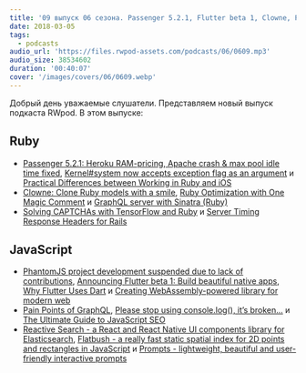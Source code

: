 ```yaml
---
title: '09 выпуск 06 сезона. Passenger 5.2.1, Flutter beta 1, Clowne, Pain Points of GraphQL, Reactive Search, Flatbush, Prompts и прочее'
date: 2018-03-05
tags:
  - podcasts
audio_url: 'https://files.rwpod-assets.com/podcasts/06/0609.mp3'
audio_size: 38534602
duration: '00:40:07'
cover: '/images/covers/06/0609.webp'
---
```


Добрый день уважаемые слушатели. Представляем новый выпуск подкаста RWpod. В этом выпуске:

## Ruby

- [Passenger 5.2.1: Heroku RAM-pricing, Apache crash & max pool idle time fixed](https://blog.phusion.nl/2018/02/27/passenger-5-2-1/), [Kernel#system now accepts exception flag as an argument](https://atulbhosale.in/posts/2018-02-26-ruby-kernel-system-now-accepts-exception-flag-as-an-argument/) и [Practical Differences between Working in Ruby and iOS](https://pawelurbanek.com/ruby-ios-comparison)
- [Clowne: Clone Ruby models with a smile](https://evilmartians.com/chronicles/clowne-clone-ruby-models-with-a-smile), [Ruby Optimization with One Magic Comment](https://www.mikeperham.com/2018/02/28/ruby-optimization-with-one-magic-comment/) и [GraphQL server with Sinatra (Ruby)](https://medium.com/@awin/graphql-server-with-sinatra-ruby-part-1-fdd664170715)
- [Solving CAPTCHAs with TensorFlow and Ruby](https://medium.com/@Arafat./solving-captchas-with-tensorflow-and-ruby-bc704c6ab92c) и [Server Timing Response Headers for Rails](https://github.com/scoutapp/ruby_server_timing)

## JavaScript

- [PhantomJS project development suspended due to lack of contributions](https://github.com/ariya/phantomjs/issues/15344), [Announcing Flutter beta 1: Build beautiful native apps](https://medium.com/flutter-io/announcing-flutter-beta-1-build-beautiful-native-apps-dc142aea74c0), [Why Flutter Uses Dart](https://hackernoon.com/why-flutter-uses-dart-dd635a054ebf) и [Creating WebAssembly-powered library for modern web](https://hackernoon.com/creating-webassembly-powered-library-for-modern-web-846da334f8fc)
- [Pain Points of GraphQL](https://labs.getninjas.com.br/pain-points-of-graphql-7e83ba5ddef7), [Please stop using console.log(), it’s broken…](https://hackernoon.com/please-stop-using-console-log-its-broken-b5d7d396cf15) и [The Ultimate Guide to JavaScript SEO](https://www.elephate.com/blog/ultimate-guide-javascript-seo/)
- [Reactive Search - a React and React Native UI components library for Elasticsearch](https://github.com/appbaseio/reactivesearch/), [Flatbush - a really fast static spatial index for 2D points and rectangles in JavaScript](https://github.com/mourner/flatbush) и [Prompts - lightweight, beautiful and user-friendly interactive prompts](https://github.com/terkelg/prompts)
